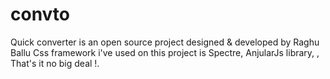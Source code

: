 # convto
Quick converter is an open source project designed & developed by Raghu Ballu 
Css framework i've used on this project is Spectre,
AnjularJs library,
, That's it no big deal !.
